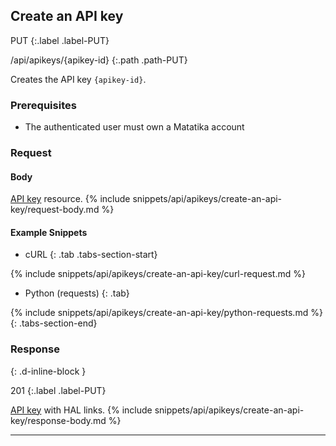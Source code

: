 ## Create an API key

PUT
{:.label .label-PUT}

/api/apikeys/{apikey-id}
{:.path .path-PUT}

Creates the API key `{apikey-id}`.

### Prerequisites
- The authenticated user must own a Matatika account

### Request

#### Body
[API key](#api-key) resource.
{% include snippets/api/apikeys/create-an-api-key/request-body.md %}

#### Example Snippets
- cURL
{: .tab .tabs-section-start}

{% include snippets/api/apikeys/create-an-api-key/curl-request.md %}

- Python (requests)
{: .tab}

{% include snippets/api/apikeys/create-an-api-key/python-requests.md %}
{: .tabs-section-end}

### Response
{: .d-inline-block }

201
{:.label .label-PUT}

[API key](#api-key) with HAL links.
{% include snippets/api/apikeys/create-an-api-key/response-body.md %}

---
